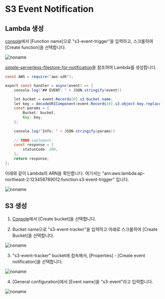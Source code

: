 # S3 Event Notification

## Lambda 생성 

[console](https://ap-northeast-2.console.aws.amazon.com/lambda/home?region=ap-northeast-2#/create/function)에서 [Function name]으로 "s3-event-trigger"을 입력하고, 스크롤하여 [Create function]을 선택합니다. 

![noname](https://user-images.githubusercontent.com/52392004/210679351-a55b923f-f8dc-4722-bc3d-d2b19748ad78.png)

[simple-serverless-filestore-for-notification](https://github.com/kyopark2014/simple-serverless-filestore/tree/main/simple-serverless-filestore-for-notification)을 참조하여 Lambda를 생성합니다.

```java
const AWS = require('aws-sdk');

export const handler = async(event) => {
    console.log('## EVENT: ' + JSON.stringify(event))

    let bucket = event.Records[0].s3.bucket.name;
    let key = decodeURIComponent(event.Records[0].s3.object.key.replace(/\+/g, ' '));
    const params = {
        Bucket: bucket,
        Key: key,
    };  
    
    console.log('Info: ' + JSON.stringify(params)) 
    
    // TODO implement
    const response = {
        statusCode: 200,
    };
    return response;
};
```
아래와 같이 Lambda의 ARN을 확인합니다. 여기서는 "arn:aws:lambda:ap-northeast-2:123456789012:function:s3-event-trigger" 입니다. 

![noname](https://user-images.githubusercontent.com/52392004/210679958-70b9a9be-c704-4582-8122-e254daa742b7.png)




## S3 생성

1. [Console](https://s3.console.aws.amazon.com/s3/buckets?region=ap-northeast-2)에서 [Create bucket]을 선택합니다.

2. Bucket name으로 "s3-event-tracker"을 입력하고 아래로 스크롤하여 [Create Bucket]을 선택합니다. 

![noname](https://user-images.githubusercontent.com/52392004/210677831-e2ec2510-4848-4570-b120-9ff773c3b634.png)

3. "s3-event-tracker" bucket에 접속해서, [Properties] - [Create event notification]을 선택합니다. 

![noname](https://user-images.githubusercontent.com/52392004/210678508-1036f99e-e83b-4946-acca-54f7e95df875.png)

4. [General configuration]에서 [Event name]을 "s3-event"라고 입력합니다. 

![noname](https://user-images.githubusercontent.com/52392004/210678730-94fc2e9b-c10e-4113-b071-a712be3e87be.png)







